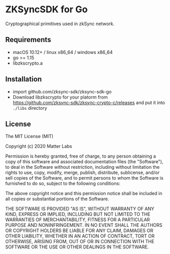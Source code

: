 # ZKSyncSDK for Go

  Cryptographical primitives used in zkSync network.


## Requirements

- macOS 10.12+ / linux x86_64 / windows x86_64
- go >= 1.15
- libzkscrypto.a


## Installation

* import github.com/zksync-sdk/zksync-sdk-go
* Download libzkscrypto for your platorm from https://github.com/zksync-sdk/zksync-crypto-c/releases and put it into `./libs` directory


## License

The MIT License (MIT)

Copyright (c) 2020 Matter Labs

Permission is hereby granted, free of charge, to any person obtaining a copy of this software and associated documentation files (the "Software"), to deal in the Software without restriction, including without limitation the rights to use, copy, modify, merge, publish, distribute, sublicense, and/or sell copies of the Software, and to permit persons to whom the Software is furnished to do so, subject to the following conditions:

The above copyright notice and this permission notice shall be included in all copies or substantial portions of the Software.

THE SOFTWARE IS PROVIDED "AS IS", WITHOUT WARRANTY OF ANY KIND, EXPRESS OR IMPLIED, INCLUDING BUT NOT LIMITED TO THE WARRANTIES OF MERCHANTABILITY, FITNESS FOR A PARTICULAR PURPOSE AND NONINFRINGEMENT. IN NO EVENT SHALL THE AUTHORS OR COPYRIGHT HOLDERS BE LIABLE FOR ANY CLAIM, DAMAGES OR OTHER LIABILITY, WHETHER IN AN ACTION OF CONTRACT, TORT OR OTHERWISE, ARISING FROM, OUT OF OR IN CONNECTION WITH THE SOFTWARE OR THE USE OR OTHER DEALINGS IN THE SOFTWARE.
